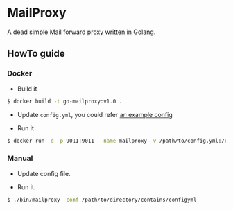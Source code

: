 # MailProxy

A dead simple Mail forward proxy written in Golang.

## HowTo guide

### Docker

* Build it

```bash
$ docker build -t go-mailproxy:v1.0 .
```

* Update `config.yml`, you could refer [an example config](./etc/config.yml)

* Run it

```bash
$ docker run -d -p 9011:9011 --name mailproxy -v /path/to/config.yml:/etc/mailproxy/config.yml go-mailproxy:v1.0
```

### Manual

* Update config file.

* Run it.

```bash
$ ./bin/mailproxy -conf /path/to/directory/contains/configyml
```
